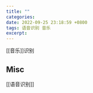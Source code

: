 ```yaml
---
title: ""
categories: 
date: 2022-09-25 23:18:59 +0800
tags: 语音识别 音乐
excerpt: 
---
```




[[音乐]]识别





## Misc

[[语音识别]]


